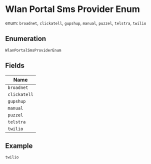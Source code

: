 
# Wlan Portal Sms Provider Enum

enum: `broadnet`, `clickatell`, `gupshup`, `manual`, `puzzel`, `telstra`, `twilio`

## Enumeration

`WlanPortalSmsProviderEnum`

## Fields

| Name |
|  --- |
| `broadnet` |
| `clickatell` |
| `gupshup` |
| `manual` |
| `puzzel` |
| `telstra` |
| `twilio` |

## Example

```
twilio
```

